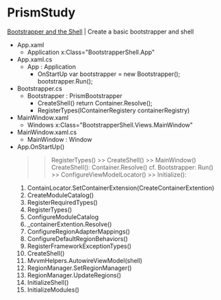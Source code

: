 # PrismStudy
[1]: 01-BootstrapperShell/
[Bootstrapper and the Shell][1] | Create a basic bootstrapper and shell
- App.xaml
    - Application x:Class="BootstrapperShell.App"
- App.xaml.cs
    - App : Application
        - OnStartUp
            var bootstrapper = new Bootstrapper();
            bootstrapper.Run();
- Bootstrapper.cs
    - Bootstrapper : PrismBootstrapper
        - CreateShell()
            return Container.Resolve<MainWindow>();
        - RegisterTypes(IContainerRegistery containerRegistry)
- MainWindow.xaml
    - Windows x:Class="BootstrapperShell.Views.MainWindow"
- MainWindow.xaml.cs
    - MainWindow : Window
- App.OnStartUp()
    >> RegisterTypes() >> CreateShell()
        >> MainWindow()
    >> CreateShell(): Container.Resolve<MainWindow>()
cf. Bootstrapper: Run() >> ConfigureViewModelLocator() >>
    Initialize():
    1. ContainLocator.SetContainerExtension(CreateContainerExtention)
    2. CreateModuleCatalog()
    3. RegisterRequiredTypes()
    4. RegisterTypes()
    5. ConfigureModuleCatalog
    6. _containerExtention.Resolve<RegionAdapterMappings>()
    7. ConfigureRegionAdapterMappings()
    8. ConfigureDefaultRegionBehaviors()
    9. RegisterFrameworkExceptionTypes()
    10. CreateShell()
    11. MvvmHelpers.AutowireViewModel(shell)
    12. RegionManager.SetRegionManager()
    13. RegionManager.UpdateRegions()
    14. InitializeShell()
    15. InitializeModules()
